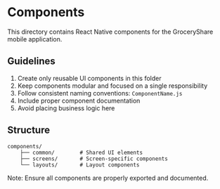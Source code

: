 # Components

This directory contains React Native components for the GroceryShare mobile application.

## Guidelines

1. Create only reusable UI components in this folder
2. Keep components modular and focused on a single responsibility
3. Follow consistent naming conventions: `ComponentName.js`
4. Include proper component documentation
5. Avoid placing business logic here

## Structure

```
components/
    ├── common/        # Shared UI elements
    ├── screens/       # Screen-specific components
    └── layouts/       # Layout components
```

Note: Ensure all components are properly exported and documented.